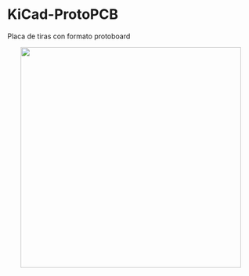 # KiCad-ProtoPCB
Placa de tiras con formato protoboard


<p align="center">
  <img src="https://github.com/marcos-q/KiCad-ProtoPCB/blob/master/protoPCB.jpg" width="450"/>
</p>
